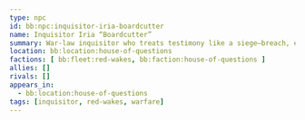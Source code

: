 ```yaml
---
type: npc
id: bb:npc:inquisitor-iria-boardcutter
name: Inquisitor Iria “Boardcutter”
summary: War-law inquisitor who treats testimony like a siege—breach, enter, secure.
location: bb:location:house-of-questions
factions: [ bb:fleet:red-wakes, bb:faction:house-of-questions ]
allies: []
rivals: []
appears_in:
  - bb:location:house-of-questions
tags: [inquisitor, red-wakes, warfare]
---
```


